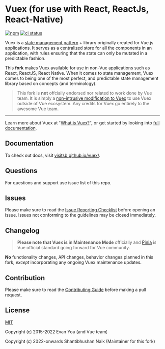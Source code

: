 # Vuex (for use with React, ReactJs, React-Native)

[![npm](https://img.shields.io/npm/v/vuex.svg)](https://github.com/visitsb/vuex/packages/1347458)
[![ci status](https://circleci.com/gh/visitsb/vuex/tree/main.png?style=shield)](https://circleci.com/gh/visitsb/vuex)

Vuex is a [state management pattern](https://en.wikipedia.org/wiki/State_management) + library originally created for Vue.js applications. It serves as a centralized store for all the components in an application, with rules ensuring that the state can only be mutated in a predictable fashion. 

This **fork** makes Vuex available for use in non-Vue applications such as React, ReactJS, React Native. When it comes to state management, Vuex comes to being one of the most perfect, and predictable state management library based on concepts (and terminology).

> This fork is **not** offcially endorsed nor related to work done by Vue team. It is simply a [non-intrusive modification to Vuex](https://github.com/vuejs/vuex/pull/2149) to use Vuex outside of Vue ecosystem. Any credits for Vuex go entirely to the awesome Vue team.

---

Learn more about Vuex at "[What is Vuex?](https://visitsb.github.io/vuex/)", or get started by looking into [full documentation](https://visitsb.github.io/vuex/).

## Documentation

To check out docs, visit [visitsb.github.io/vuex/](https://visitsb.github.io/vuex/).

## Questions

For questions and support use issue list of this repo.

## Issues

Please make sure to read the [Issue Reporting Checklist](https://github.com/visitsb/vuex/tree/fork/main/.github/contributing.md#issue-reporting-guidelines) before opening an issue. Issues not conforming to the guidelines may be closed immediately.

## Changelog

> **Please note that Vuex is in Maintenance Mode** officially and [Pinia](https://github.com/vuejs/rfcs/pull/271#issuecomment-1082732704) is Vue official standard going forward for Vue community.

**No** functionality changes, API changes, behavior changes planned in this fork, _except_ incorporating any ongoing Vuex maintenance updates.

## Contribution

Please make sure to read the [Contributing Guide](https://github.com/visitsb/vuex/tree/fork/main/.github/contributing.md) before making a pull request.

## License

[MIT](http://opensource.org/licenses/MIT)

Copyright (c) 2015-2022 Evan You (and Vue team)

Copyright (c) 2022-onwards Shantibhushan Naik (Maintainer for this fork)
